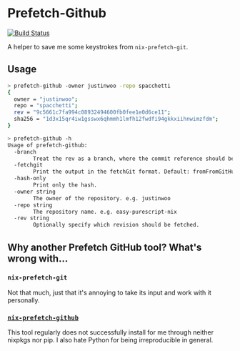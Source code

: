 # Prefetch-Github

[![Build Status](https://travis-ci.org/justinwoo/prefetch-github.svg?branch=master)](https://travis-ci.org/justinwoo/prefetch-github)

A helper to save me some keystrokes from `nix-prefetch-git`.

## Usage

```sh
> prefetch-github -owner justinwoo -repo spacchetti
{
  owner = "justinwoo";
  repo = "spacchetti";
  rev = "9c5661c7fa994c08932494600fb0fee1e0d6ce11";
  sha256 = "1d3x15qr4iw1gsswx6qhmmh1lmfh12fwdfi94gkkxiihnwimzfdm";
}
```

```sh
> prefetch-github -h
Usage of prefetch-github:
  -branch
        Treat the rev as a branch, where the commit reference should be used.
  -fetchgit
        Print the output in the fetchGit format. Default: fromFromGitHub
  -hash-only
        Print only the hash.
  -owner string
        The owner of the repository. e.g. justinwoo
  -repo string
        The repository name. e.g. easy-purescript-nix
  -rev string
        Optionally specify which revision should be fetched.
```

## Why another Prefetch GitHub tool? What's wrong with...

### `nix-prefetch-git`

Not that much, just that it's annoying to take its input and work with it personally.

### [`nix-prefetch-github`](https://github.com/seppeljordan/nix-prefetch-github)

This tool regularly does not successfully install for me through neither nixpkgs nor pip. I also hate Python for being irreproducible in general.
